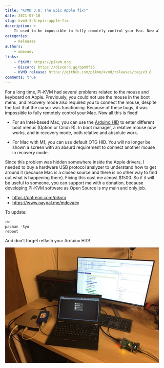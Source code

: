 ```yaml
---
title: "KVMD 3.8: The Epic Apple fix!"
date: 2021-07-10
slug: kvmd-3-8-epic-apple-fix
description: >
    It used to be impossible to fully remotely control your Mac. Now all this is fixed!
categories:
    - Releases
authors:
    - mdevaev
links:
    - PiKVM: https://pikvm.org
    - Discord: https://discord.gg/bpmXfz5
    - KVMD release: https://github.com/pikvm/kvmd/releases/tag/v3.8
comments: true
---
```


For a long time, Pi-KVM had several problems related to the mouse and keyboard on Apple. Previously, you could not use the mouse in the boot menu, and recovery mode also required you to connect the mouse, despite the fact that the cursor was functioning. Because of these bugs, it was impossible to fully remotely control your Mac. Now all this is fixed!

<!-- more -->

- For an Intel-based Mac, you can use the [Arduino HID](https://github.com/pikvm/pikvm/blob/master/pages/arduino_hid.md) to enter different boot menus (Option or Cmd+R). In boot manager, a relative mouse now works, and in recovery mode, both relative and absolute work.

- For Mac with M1, you can use default OTG HID. You will no longer be shown a screen with an absurd requirement to connect another mouse in recovery mode.

Since this problem was hidden somewhere inside the Apple drivers, I needed to buy a hardware USB protocol analyzer to understand how to get around it (because Mac is a closed source and there is no other way to find out what is happening there). Fixing this cost me almost $1500. So if it will be useful to someone, you can support me with a donation, because developing Pi-KVM software as Open Source is my main and only job.

- https://patreon.com/pikvm
- https://www.paypal.me/mdevaev

To update:

```console
rw
pacman -Syu
reboot 
```

And don't forget reflash your Arduino HID! 

![Epic Mac fix](epic-mac-fix.webp)